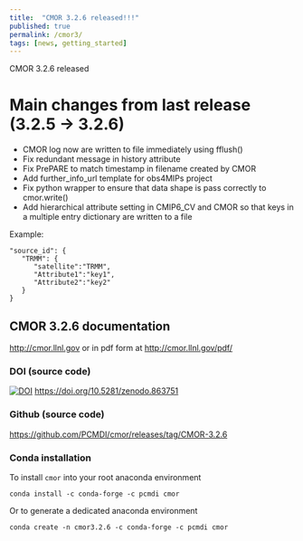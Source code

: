 ```yaml
---
title:  "CMOR 3.2.6 released!!!"
published: true
permalink: /cmor3/
tags: [news, getting_started]
---
```


CMOR 3.2.6 released

 
# Main changes from last release (3.2.5 -> 3.2.6)

* CMOR log now are written to file immediately using fflush()
* Fix redundant message in history attribute
* Fix PrePARE to match timestamp in filename created by CMOR
* Add further_info_url template for obs4MIPs project
* Fix python wrapper to ensure that data shape is pass correctly to cmor.write()
* Add hierarchical attribute setting in CMIP6_CV and CMOR so that keys in a multiple entry dictionary are written to a file

Example:
```
"source_id": {
   "TRMM": {
      "satellite":"TRMM",
      "Attribute1":"key1",
      "Attribute2":"key2"
   }
}
```

## CMOR 3.2.6 documentation
http://cmor.llnl.gov or in pdf form at http://cmor.llnl.gov/pdf/

### DOI (source code)
[![DOI](https://zenodo.org/badge/DOI/10.5281/zenodo.863751.svg)](https://doi.org/10.5281/zenodo.863751)
https://doi.org/10.5281/zenodo.863751

### Github (source code)
https://github.com/PCMDI/cmor/releases/tag/CMOR-3.2.6

### Conda installation
To install `cmor` into your root anaconda environment
```
conda install -c conda-forge -c pcmdi cmor
```
Or to generate a dedicated anaconda environment
```
conda create -n cmor3.2.6 -c conda-forge -c pcmdi cmor
```

